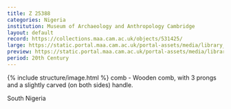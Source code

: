```yaml
---
title: Z 25388
categories: Nigeria
institution: Museum of Archaeology and Anthropology Cambridge
layout: default
record: https://collections.maa.cam.ac.uk/objects/531425/
large: https://static.portal.maa.cam.ac.uk/portal-assets/media/library_images/web/671685_Z_25388_001.jpg
preview: https://static.portal.maa.cam.ac.uk/portal-assets/media/library_images/thumbnail/671685_Z_25388_001.jpg
period: 20th Century
---
```

{% include structure/image.html %}
comb - Wooden comb, with 3 prongs and a slightly carved (on both sides) handle.


South Nigeria

